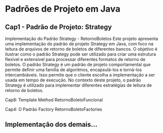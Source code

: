 # Padrões de Projeto em Java 

## Cap1 - Padrão de Projeto: Strategy
Implementação do Padrão Strategy - RetornoBoletos
Este projeto apresenta uma implementação do padrão de projeto Strategy em Java, com foco na leitura de arquivos de retorno de boletos de diferentes bancos. O objetivo é ilustrar como o padrão Strategy pode ser utilizado para criar uma estrutura flexível e extensível para processar diferentes formatos de retorno de boletos.
O padrão Strategy é um padrão de projeto comportamental que permite definir uma família de algoritmos, encapsulá-los e torná-los intercambiáveis. Isso permite que o cliente escolha a implementação a ser usada em tempo de execução. No contexto deste projeto, o padrão Strategy é utilizado para implementar diferentes estratégias de leitura de retorno de boletos.


Cap8: Template Method
RetornoBoletoFuncional


Cap4: O Padrão Factory
RetornoBoletoFactories


## Implementação dos demais...
